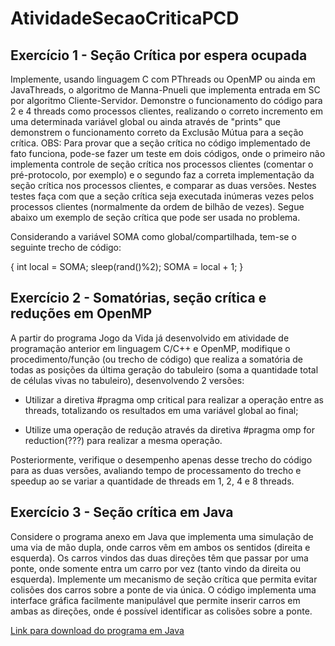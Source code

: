 # AtividadeSecaoCriticaPCD

## Exercício 1 - Seção Crítica por espera ocupada

Implemente, usando linguagem C com PThreads ou OpenMP ou ainda em JavaThreads, o algoritmo de Manna-Pnueli que implementa entrada em SC por algoritmo Cliente-Servidor. Demonstre o funcionamento do código para 2 e 4 threads como processos clientes, realizando o correto incremento em uma determinada variável global ou ainda através de "prints" que demonstrem o funcionamento correto da Exclusão Mútua para a seção crítica.
OBS: Para provar que a seção crítica no código implementado de fato funciona, pode-se fazer um teste em dois códigos, onde o primeiro não implementa controle de seção crítica nos processos clientes (comentar o pré-protocolo, por exemplo) e o segundo faz a correta implementação da seção crítica nos processos clientes, e comparar as duas versões. Nestes testes faça com que a seção crítica seja executada inúmeras vezes pelos processos clientes (normalmente da ordem de bilhão de vezes). Segue abaixo um exemplo de seção crítica que pode ser usada no problema.

Considerando a variável SOMA como global/compartilhada, tem-se o seguinte trecho de código:

{
  int local = SOMA;
  sleep(rand()%2);
  SOMA = local + 1;
}

## Exercício 2 -  Somatórias, seção crítica e reduções em OpenMP

A partir do programa Jogo da Vida já desenvolvido em atividade de programação anterior em linguagem C/C++ e OpenMP, modifique o  procedimento/função (ou trecho de código) que realiza a somatória de todas as posições da última geração do tabuleiro (soma a quantidade total de células vivas no tabuleiro), desenvolvendo 2 versões:

* Utilizar a diretiva #pragma omp critical para realizar a operação entre as threads, totalizando os resultados em uma variável global ao final;
  
* Utilize uma operação de redução através da diretiva #pragma omp for reduction(???) para realizar a mesma operação.


Posteriormente, verifique o desempenho apenas desse trecho do código para as duas versões, avaliando tempo de processamento do trecho e speedup ao se variar a quantidade de threads em 1, 2, 4 e 8 threads.


## Exercício 3 - Seção crítica em Java

Considere o programa anexo em Java que implementa uma simulação de uma via de mão dupla, onde carros vêm em ambos os sentidos (direita e esquerda). Os carros vindos das duas direções têm que passar por uma ponte, onde somente entra um carro por vez (tanto vindo da direita ou esquerda). Implemente um mecanismo de seção crítica que permita evitar colisões dos carros sobre a ponte de via única. O código implementa uma interface gráfica facilmente manipulável que permite inserir carros em ambas as direções, onde é possível identificar as colisões sobre a ponte.

[Link para download do programa em Java](https://drive.google.com/file/d/1gjP3E2F0ppLvgItm-PmW8xRe9ObWDrF2/view?usp=sharing)

